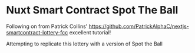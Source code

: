 # Nuxt Smart Contract Spot The Ball

Following on from Patrick Collins' https://github.com/PatrickAlphaC/nextjs-smartcontract-lottery-fcc excellent tutorial!

Attempting to replicate this lottery with a version of Spot the Ball
